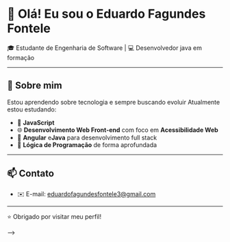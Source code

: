 # 👋 Olá! Eu sou o Eduardo Fagundes Fontele

🎓 Estudante de Engenharia de Software | 💻 Desenvolvedor java em formação  


---

## 🚀 Sobre mim

Estou aprendendo sobre tecnologia e sempre buscando evoluir
Atualmente estou estudando:

- 🔷 **JavaScript** 
- 🌐 **Desenvolvimento Web Front-end** com foco em **Acessibilidade Web**
- 🎯 **Angular** e**Java** para desenvolvimento full stack
- 🧠 **Lógica de Programação** de forma aprofundada


---

## 📫 Contato

- ✉️ E-mail: eduardofagundesfontele3@gmail.com

---

⭐ Obrigado por visitar meu perfil!



-->
